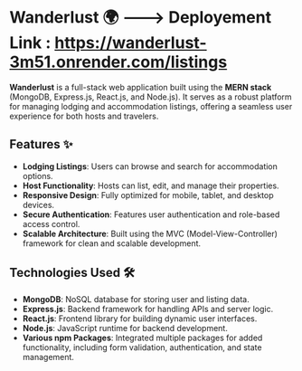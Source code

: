 # Wanderlust 🌍 ---> Deployement Link : https://wanderlust-3m51.onrender.com/listings

**Wanderlust** is a full-stack web application built using the **MERN stack** (MongoDB, Express.js, React.js, and Node.js). It serves as a robust platform for managing lodging and accommodation listings, offering a seamless user experience for both hosts and travelers.

## Features ✨

- **Lodging Listings**: Users can browse and search for accommodation options.  
- **Host Functionality**: Hosts can list, edit, and manage their properties.    
- **Responsive Design**: Fully optimized for mobile, tablet, and desktop devices.  
- **Secure Authentication**: Features user authentication and role-based access control.  
- **Scalable Architecture**: Built using the MVC (Model-View-Controller) framework for clean and scalable development.  

## Technologies Used 🛠️

- **MongoDB**: NoSQL database for storing user and listing data.  
- **Express.js**: Backend framework for handling APIs and server logic.  
- **React.js**: Frontend library for building dynamic user interfaces.  
- **Node.js**: JavaScript runtime for backend development.  
- **Various npm Packages**: Integrated multiple packages for added functionality, including form validation, authentication, and state management. 
